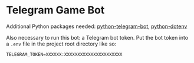 # Telegram Game Bot

Additional Python packages needed: [python-telegram-bot](https://pypi.org/project/python-telegram-bot/), [python-dotenv](https://pypi.org/project/python-dotenv/)

Also necessary to run this bot: a Telegram bot token. Put the bot token into a `.env` file in the project root directory like so:

```shell
TELEGRAM_TOKEN=XXXXXX:XXXXXXXXXXXXXXXXXXXXXX
```